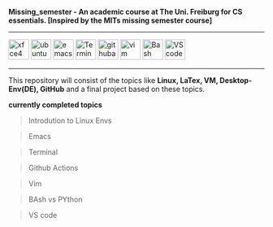 **Missing_semester - An academic course at The Uni. Freiburg for CS essentials. [Inspired by the MITs missing semester course]**

*********************************
<img width="40" alt="xfce4" src="https://github.com/WiresharkIO/Missing_semester/assets/14985440/af4d84bc-5280-4461-b496-2259e8ce27f9">

<img width="40" alt="ubuntu" src="https://github.com/WiresharkIO/Missing_semester/assets/14985440/9ee1b02c-a185-48f0-b62c-1e0dff34bc6d">

<img width="40" alt="emacs" src="https://github.com/WiresharkIO/Missing_semester/assets/14985440/d3a82ea1-2757-4324-b49e-7fb34a7e9fdc">

<img width="40" alt="Terminal" src="https://github.com/WiresharkIO/Missing_semester/assets/14985440/5f2c3bfd-8a9b-43ce-acd9-6d5dd46b8d67">

<img width="40" alt="githubactions" src="https://github.com/WiresharkIO/Missing_semester/assets/14985440/023aac11-41a5-4f4c-aed0-c4ef2aa4c3e0">

<img width="40" alt="vim" src="https://github.com/WiresharkIO/Missing_semester/assets/14985440/c4bc1466-0f51-4dc3-835e-abd2bebb707d">

<img width="40" alt="Bash" src="https://github.com/WiresharkIO/Missing_semester/assets/14985440/589151d0-655a-4685-b6aa-6d4c4604293d">

<img width="40" alt="VScode" src="https://github.com/WiresharkIO/Missing_semester/assets/14985440/eebde132-25f4-4ac8-98f3-c932a1b8a903">


***********************************
This repository will consist of the topics like **Linux, LaTex, VM, Desktop-Env(DE), GitHub** and a final project based on these topics.

__currently completed topics__
> Introdution to Linux Envs

> Emacs

> Terminal

> Github Actions

> Vim

> BAsh vs PYthon

> VS code
